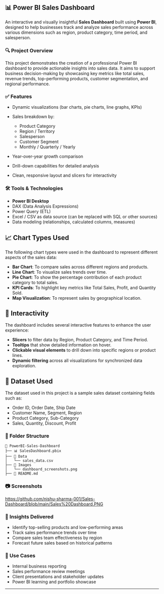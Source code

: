## 📊 Power BI Sales Dashboard

An interactive and visually insightful **Sales Dashboard** built using **Power BI**, designed to help businesses track and analyze sales performance across various dimensions such as region, product category, time period, and salesperson.

### 🔍 Project Overview

This project demonstrates the creation of a professional Power BI dashboard to provide actionable insights into sales data. It aims to support business decision-making by showcasing key metrics like total sales, revenue trends, top-performing products, customer segmentation, and regional performance.

### ✅ Features

* Dynamic visualizations (bar charts, pie charts, line graphs, KPIs)
* Sales breakdown by:

  * Product Category
  * Region / Territory
  * Salesperson
  * Customer Segment
  * Monthly / Quarterly / Yearly
* Year-over-year growth comparison
* Drill-down capabilities for detailed analysis
* Clean, responsive layout and slicers for interactivity

### 🛠 Tools & Technologies

* **Power BI Desktop**
* DAX (Data Analysis Expressions)
* Power Query (ETL)
* Excel / CSV as data source (can be replaced with SQL or other sources)
* Data modeling (relationships, calculated columns, measures)
  
## 📈 Chart Types Used
The following chart types were used in the dashboard to represent different aspects of the sales data:
- **Bar Chart**: To compare sales across different regions and products.
- **Line Chart**: To visualize sales trends over time.
- **Pie Chart**: To show the percentage contribution of each product category to total sales.
- **KPI Cards**: To highlight key metrics like Total Sales, Profit, and Quantity Sold.
- **Map Visualization**: To represent sales by geographical location.

## 🧩 Interactivity
The dashboard includes several interactive features to enhance the user experience:
- **Slicers** to filter data by Region, Product Category, and Time Period.
- **Tooltips** that show detailed information on hover.
- **Clickable visual elements** to drill down into specific regions or product lines.
- **Dynamic filtering** across all visualizations for synchronized data exploration.

## 📁 Dataset Used
The dataset used in this project is a sample sales dataset containing fields such as:
- Order ID, Order Date, Ship Date
- Customer Name, Segment, Region
- Product Category, Sub-Category
- Sales, Quantity, Discount, Profit

  
### 📁 Folder Structure
```
📁 PowerBI-Sales-Dashboard
├── 📊 SalesDashboard.pbix
├── 📂 Data
│   └── sales_data.csv
├── 📂 Images
│   └── dashboard_screenshots.png
├── 📄 README.md
```

### 📷 Screenshots

https://github.com/nishu-sharma-001/Sales-Dashboard/blob/main/Sales%20Dashboard.PNG

### 🧠 Insights Delivered

* Identify top-selling products and low-performing areas
* Track sales performance trends over time
* Compare sales team effectiveness by region
* Forecast future sales based on historical patterns

### 📌 Use Cases

* Internal business reporting
* Sales performance review meetings
* Client presentations and stakeholder updates
* Power BI learning and portfolio showcase

---

